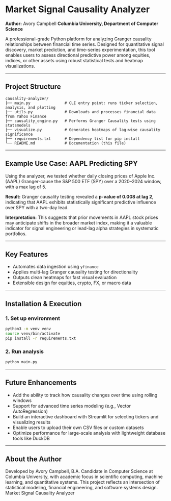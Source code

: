 # Market Signal Causality Analyzer

**Author:** Avory Campbell
**Columbia University, Department of Computer Science**

A professional-grade Python platform for analyzing Granger causality relationships between financial time series. Designed for quantitative signal discovery, market prediction, and time-series experimentation, this tool enables users to assess directional predictive power among equities, indices, or other assets using robust statistical tests and heatmap visualizations.

---

## Project Structure

```
causality-analyzer/
├── main.py               # CLI entry point: runs ticker selection, analysis, and plotting
├── utils.py              # Downloads and processes financial data from Yahoo Finance
├── causality_engine.py   # Performs Granger Causality tests using statsmodels
├── visualize.py          # Generates heatmaps of lag-wise causality significance
├── requirements.txt      # Dependency list for pip install
└── README.md             # Documentation (this file)
```

---

## Example Use Case: AAPL Predicting SPY

Using the analyzer, we tested whether daily closing prices of Apple Inc. (AAPL) Granger-cause the S\&P 500 ETF (SPY) over a 2020–2024 window, with a max lag of 5.

**Result:**
Granger causality testing revealed a **p-value of 0.008 at lag 2**, indicating that AAPL exhibits statistically significant predictive influence over SPY with a two-day lead.

**Interpretation:**
This suggests that prior movements in AAPL stock prices may anticipate shifts in the broader market index, making it a valuable indicator for signal engineering or lead-lag alpha strategies in systematic portfolios.

---

## Key Features

* Automates data ingestion using `yfinance`
* Applies multi-lag Granger causality testing for directionality
* Outputs clean heatmaps for fast visual evaluation
* Extensible design for equities, crypto, FX, or macro data

---

## Installation & Execution

### 1. Set up environment

```bash
python3 -m venv venv
source venv/bin/activate
pip install -r requirements.txt
```

### 2. Run analysis

```bash
python main.py
```

---

## Future Enhancements

* Add the ability to track how causality changes over time using rolling windows
* Support for advanced time series modeling (e.g., Vector AutoRegression)
* Build an interactive dashboard with Streamlit for selecting tickers and visualizing results
* Enable users to upload their own CSV files or custom datasets
* Optimize performance for large-scale analysis with lightweight database tools like DuckDB

---

## About the Author

Developed by Avory Campbell, B.A. Candidate in Computer Science at Columbia University, with academic focus in scientific computing, machine learning, and quantitative systems. This project reflects an intersection of statistical modeling, financial engineering, and software systems design.
Market Signal Causality Analyzer
